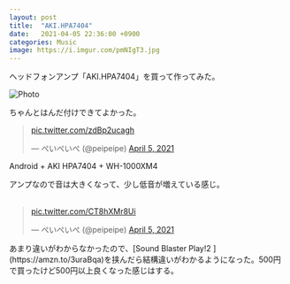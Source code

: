 ```yaml
---
layout: post
title:  "AKI.HPA7404"
date:   2021-04-05 22:36:00 +0900
categories: Music
image: https://i.imgur.com/pmNIgT3.jpg
---
```

ヘッドフォンアンプ「AKI.HPA7404」を買って作ってみた。


![Photo](https://i.imgur.com/pmNIgT3.jpg)


ちゃんとはんだ付けできてよかった。
<blockquote class="twitter-tweet"><p lang="und" dir="ltr"><a href="https://t.co/zdBp2ucagh">pic.twitter.com/zdBp2ucagh</a></p>&mdash; ぺいぺいぺ (@peipeipe) <a href="https://twitter.com/peipeipe/status/1379054938014113792?ref_src=twsrc%5Etfw">April 5, 2021</a></blockquote> <script async src="https://platform.twitter.com/widgets.js" charset="utf-8"></script>
Android + AKI HPA7404 + WH-1000XM4



アンプなので音は大きくなって、少し低音が増えている感じ。<br/><br/>
<blockquote class="twitter-tweet"><p lang="und" dir="ltr"><a href="https://t.co/CT8hXMr8Ui">pic.twitter.com/CT8hXMr8Ui</a></p>&mdash; ぺいぺいぺ (@peipeipe) <a href="https://twitter.com/peipeipe/status/1379057556916633600?ref_src=twsrc%5Etfw">April 5, 2021</a></blockquote> <script async src="https://platform.twitter.com/widgets.js" charset="utf-8"></script>
あまり違いがわからなかったので、[Sound Blaster Play!2 ](https://amzn.to/3uraBqa)を挟んだら結構違いがわかるようになった。500円で買ったけど500円以上良くなった感じはする。
